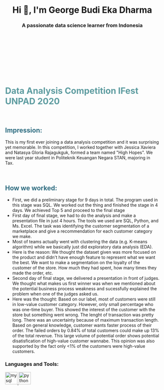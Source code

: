<h1 align="center">Hi 👋, I'm George Budi Eka Dharma</h1>
<h3 align="center">A passionate data science learner from Indonesia</h3>
<p></p>

<h1 style="color: #5e9ca0;">&nbsp;</h1>
<h1 style="color: #5e9ca0;">&nbsp;</h1>
<h1 style="color: #5e9ca0;">Data Analysis Competition IFest UNPAD 2020</h1>
<p>&nbsp;</p>
<h2 style="color: #2e6c80;">Impression:</h2>
<p>This is my first ever joining a data analysis competition and it was surprising yet memorable. In this competition, I worked together with Jessica Xaviera and Natasya Gloria Rajagukguk, formed a team named "High Hopes". We were last year student in Politeknik Keuangan Negara STAN, majoring in Tax.</p>
<p>&nbsp;</p>
<h2 style="color: #2e6c80;">How we worked:</h2>
<ul>
<li>First, we did a preliminary stage for 9 days in total. The program used in this stage was SQL. We worked out the thing and finished the stage in 4 days. We achieved Top 5 and proceed to the final stage</li>
<li>First day of final stage, we had to do the analysis and make a presentation file in just 4 hours. The tools we used are SQL, Python, and Ms. Excel. The task was identifying the customer segmentation of a marketplace and give a recommendation for each customer category we make.</li>
<li>Most of teams actually went with clustering the data (e.g. K-means algorithm) while we basically just did exploratory data analysis (EDA).</li>
<li>Here is the reason: We thought the dataset given was more focused on the product and didn't have enough feature to represent what we want the best. We want to make a segmentation on the loyalty of the customer of the store. How much they had spent, how many times they made the order, etc.</li>
<li>Second day of final stage, we delivered a presentation in front of judges. We thought what makes us first winner was when we mentioned about the potential business process weakness and sucessfully explained the problem when one of the judges asked us.</li>
<li>Here was the thought: Based on our label, most of customers were still in low-value customer category. However, only small percentage who was one-time buyer. This showed the interest of the customer with the store but something went wrong. The lenght of transaction was pretty long. There was an uncertainty because of maximum transaction length. Based on general knowledge, customer wants faster process of their order. The failed orders by 0.84% of total customers could make up 13% of the total revenue. This large volume of potential order shows potential disatisfication of high-value customer wannabe. This opinion was also supported by the fact only &lt;1% of the customers were high-value customers.</li>
</ul>

<h3 align="left">Languages and Tools:</h3>
<p align="left"> <a href="https://www.mysql.com/" target="_blank"> <img src="https://devicons.github.io/devicon/devicon.git/icons/mysql/mysql-original-wordmark.svg" alt="mysql" width="40" height="40"/> </a> <a href="https://www.python.org" target="_blank"> <img src="https://devicons.github.io/devicon/devicon.git/icons/python/python-original.svg" alt="python" width="40" height="40"/> </a> </p>

